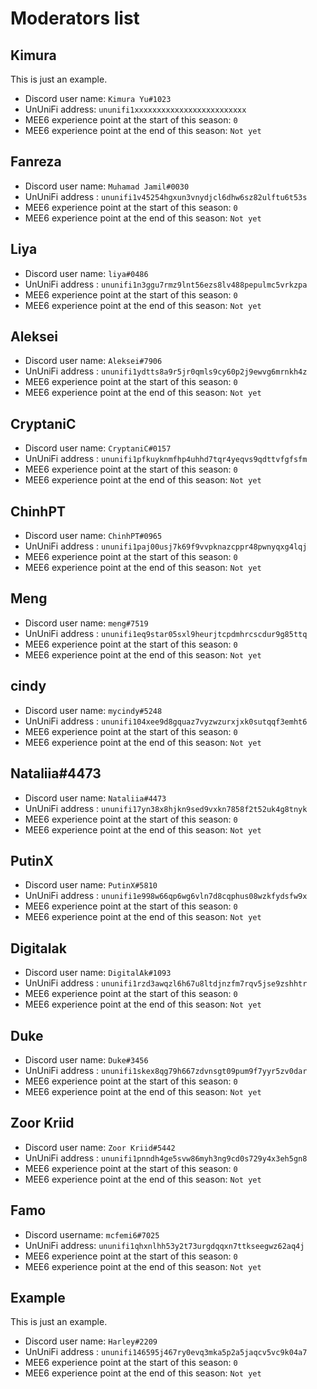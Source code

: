 # Moderators list

## Kimura

This is just an example.

- Discord user name: `Kimura Yu#1023`
- UnUniFi address: `ununifi1xxxxxxxxxxxxxxxxxxxxxxxxx`
- MEE6 experience point at the start of this season: `0`
- MEE6 experience point at the end of this season: `Not yet`

## Fanreza

- Discord user name: `Muhamad Jamil#0030`
- UnUniFi address : `ununifi1v45254hgxun3vnydjcl6dhw6sz82ulftu6t53s`
- MEE6 experience point at the start of this season: `0`
- MEE6 experience point at the end of this season: `Not yet`

## Liya

- Discord user name: `liya#0486`
- UnUniFi address : `ununifi1n3ggu7rmz9lnt56ezs8lv488pepulmc5vrkzpa`
- MEE6 experience point at the start of this season: `0`
- MEE6 experience point at the end of this season: `Not yet`

## Aleksei

- Discord user name: `Aleksei#7906`
- UnUniFi address : `ununifi1ydtts8a9r5jr0qmls9cy60p2j9ewvg6mrnkh4z`
- MEE6 experience point at the start of this season: `0`
- MEE6 experience point at the end of this season: `Not yet`

## CryptaniC

- Discord user name: `CryptaniC#0157`
- UnUniFi address : `ununifi1pfkuyknmfhp4uhhd7tqr4yeqvs9qdttvfgfsfm`
- MEE6 experience point at the start of this season: `0`
- MEE6 experience point at the end of this season: `Not yet`

## ChinhPT

- Discord user name: `ChinhPT#0965`
- UnUniFi address : `ununifi1paj00usj7k69f9vvpknazcppr48pwnyqxg4lqj`
- MEE6 experience point at the start of this season: `0`
- MEE6 experience point at the end of this season: `Not yet`

## Meng

- Discord user name: `meng#7519`
- UnUniFi address : `ununifi1eq9star05sxl9heurjtcpdmhrcscdur9g85ttq`
- MEE6 experience point at the start of this season: `0`
- MEE6 experience point at the end of this season: `Not yet`

## cindy

- Discord user name: `mycindy#5248`
- UnUniFi address : `ununifi104xee9d8gquaz7vyzwzurxjxk0sutqqf3emht6`
- MEE6 experience point at the start of this season: `0`
- MEE6 experience point at the end of this season: `Not yet`

## Nataliia#4473

- Discord user name: `Nataliia#4473`
- UnUniFi address : `ununifi17yn38x8hjkn9sed9vxkn7858f2t52uk4g8tnyk`
- MEE6 experience point at the start of this season: `0`
- MEE6 experience point at the end of this season: `Not yet`

## PutinX

- Discord user name: `PutinX#5810`
- UnUniFi address : `ununifi1e998w66qp6wg6vln7d8cqphus08wzkfydsfw9x`
- MEE6 experience point at the start of this season: `0`
- MEE6 experience point at the end of this season: `Not yet`

## Digitalak

- Discord user name: `DigitalAk#1093`
- UnUniFi address : `ununifi1rzd3awqzl6h67u8ltdjnzfm7rqv5jse9zshhtr`
- MEE6 experience point at the start of this season: `0`
- MEE6 experience point at the end of this season: `Not yet`

## Duke

- Discord user name: `Duke#3456`
- UnUniFi address : `ununifi1skex8qg79h667zdvnsgt09pum9f7yyr5zv0dar`
- MEE6 experience point at the start of this season: `0`
- MEE6 experience point at the end of this season: `Not yet`

## Zoor Kriid

- Discord user name: `Zoor Kriid#5442`
- UnUniFi address : `ununifi1pnndh4ge5svw86myh3ng9cd0s729y4x3eh5gn8`
- MEE6 experience point at the start of this season: `0`
- MEE6 experience point at the end of this season: `Not yet`

## Famo

- Discord username: `mcfemi6#7025`
- UnUniFi address: `ununifi1qhxnlhh53y2t73urgdqqxn7ttkseegwz62aq4j`
- MEE6 experience point at the start of this season: `0`
- MEE6 experience point at the end of this season: `Not yet`

## Example

This is just an example.

- Discord user name: `Harley#2209`
- UnUniFi address : `ununifi146595j467ry0evq3mka5p2a5jaqcv5vc9k04a7`
- MEE6 experience point at the start of this season: `0`
- MEE6 experience point at the end of this season: `Not yet`


